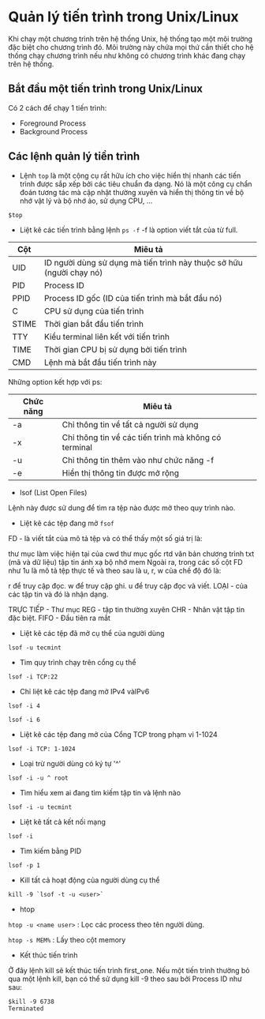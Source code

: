 # Quản lý tiến trình trong Unix/Linux
Khi chạy một chương trình trên hệ thống Unix, hệ thống tạo một môi trường đặc biệt cho chương trình đó. Môi trường này chứa mọi thứ cần thiết cho hệ thống chạy chương trình nếu như không có chương trình khác đang chạy trên hệ thống.
## Bắt đầu một tiến trình trong Unix/Linux
Có 2 cách để chạy 1 tiến trình:
* Foreground Process
* Background Process
## Các lệnh quản lý tiền trình 

* Lệnh `top` là một cộng cụ rất hữu ích cho việc hiển thị nhanh các tiến trình được sắp xếp bởi các tiêu chuẩn đa dạng.
Nó là một công cụ chẩn đoán tương tác mà cập nhật thường xuyên và hiển thị thông tin về bộ nhớ vật lý và bộ nhớ ảo, sử dụng CPU, ...
```
$top
```
* Liệt kê các tiến trình bằng lệnh `ps -f` -f là option viết tắt của từ full.

| Cột | Miêu tả |
|-----|---------|
|UID| ID người dùng sử dụng mà tiến trình này thuộc sở hữu (người chạy nó)|
|PID|Process ID|
|PPID|Process ID gốc (ID của tiến trình mà bắt đầu nó)|
|C|CPU sử dụng của tiến trình|
|STIME|Thời gian bắt đầu tiến trình|
|TTY|Kiểu terminal liên kết với tiến trình|
|TIME|Thời gian CPU bị sử dụng bởi tiến trình|
|CMD|Lệnh mà bắt đầu tiến trình này|

Những option kết hợp với ps:

|Chức năng|Miêu tả|
|---------|-------|
|-a | Chỉ thông tin về tất cả người sử dụng|
|-x | Chỉ thông tin về các tiến trình mà không có terminal|
|-u | Chỉ thông tin thêm vào như chức năng -f|
|-e | Hiển thị thông tin được mở rộng|

* lsof (List Open Files)

Lệnh này được sử dung để tìm ra tệp nào được mở theo quy trình nào.

- Liệt kê các tệp đang mở `fsof`

FD - là viết tắt của mô tả tệp và có thể thấy một số giá trị là:

thư mục làm việc hiện tại của cwd
thư mục gốc rtd
văn bản chương trình txt (mã và dữ liệu)
tập tin ánh xạ bộ nhớ mem
Ngoài ra, trong các số cột FD như 1u là mô tả tệp thực tế và theo sau là u, r, w của chế độ đó là:

r để truy cập đọc.
w để truy cập ghi.
u để truy cập đọc và viết.
LOẠI - của các tập tin và đó là nhận dạng.

TRỰC TIẾP - Thư mục
REG - tập tin thường xuyên
CHR - Nhân vật tập tin đặc biệt.
FIFO - Đầu tiên ra mắt

- Liệt kê các tệp đã mở cụ thể của người dùng

`lsof -u tecmint`

- Tìm quy trình chạy trên cổng cụ thể

`lsof -i TCP:22`

- Chỉ liệt kê các tệp đang mở IPv4 vàIPv6

`lsof -i 4`

`lsof -i 6`

- Liệt kê các tệp đang mở của Cổng TCP trong phạm vi 1-1024

`lsof -i TCP: 1-1024`

- Loại trừ người dùng có ký tự '^'

`lsof -i -u ^ root`

- Tìm hiểu xem ai đang tìm kiếm tập tin và lệnh nào

`lsof -i -u tecmint`

- Liệt kê tất cả kết nối mạng

`lsof -i`

- Tìm kiếm bằng PID

`lsof -p 1`

- Kill tất cả hoạt động của người dùng cụ thể

```
kill -9 `lsof -t -u <user>`
```

* htop

`htop -u <name user>` : Lọc các process theo tên người dùng.

`htop -s MEM%` : Lấy theo cột memory

* Kết thúc tiến trình

Ở đây lệnh kill sẽ kết thúc tiến trình first_one. Nếu một tiến trình thường bỏ qua một lệnh kill, bạn có thể sử dụng kill -9 theo sau bởi Process ID như sau:
```
$kill -9 6738
Terminated
```